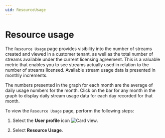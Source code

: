 ```yaml
---
uid: ResourceUsage
---
```


# Resource usage

The `Resource Usage` page provides visibility into the number of streams created and viewed in a customer tenant, as well as the total number of streams available under the current licensing agreement. This is a valuable metric that enables you to see streams actually used in relation to the number of streams licensed. Available stream usage data is presented in monthly increments.

The numbers presented in the graph for each month are the average of daily usage numbers for the month. Click on the bar for any month in the graph to display daily stream usage data for each day recorded for that month.

To view the `Resource Usage` page, perform the following steps:

1. Select the **User profile** icon ![Card view](../overview/get-started/images/profile-icon.png).

1. Select **Resource Usage**.
